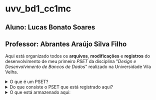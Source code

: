# uvv_bd1_cc1mc
## Aluno: Lucas Bonato Soares
## Professor: Abrantes Araújo Silva Filho

Aqui está organizado todos os **arquivos**, **modificações** e **registros** do desenvolvimento de meu primeiro *PSET* da disciplina "*Design e Desenvolvimento de Bancos de Dados*" realizado na Universidade Vila Velha.

<details>
<summary>O que é um PSET?</summary>

Um PSET, ou *Problem set*, é uma ferramenta utilizada no ensino onde o aluno deve resolver uma série de problemas com uma solução completa.
</details>

<details>
<summary> Do que consiste o PSET que está registrado aqui?</summary>
  
O PSET consiste em uma série de atividades de conhecimento teórico e prático acerca de bancos de dados.
* Temos como base um diagrama ERD de um banco de dados chamado "Lojas UVV".
* Deve-se criar um script SQL que criará o banco de dados representado pelo ERD, preservando as entidades e relacionamentos do diagrama.
* Este script deve gerar todas as tabelas, colunas, constraints, chaves e comentários do banco de dados em uma sequência lógica comentada. 
* O desenvolvimento desse banco de dados deve ocorrer utilizando o PostgreSQL por meio da aplicação cliente de terminal Linux "psql".
* Também deve-se criar uma réplica do diagrama ERD utilizando o aplicativo de interface gráfica "Power Architect".
* Ao final do desenvolvimento do banco de dados, deve-se realizar também diversos scripts de consulta SQL para realizar relatórios requisitados pelo professor.
</details>

<details>
<summary>O que está armazenado aqui:</summary>
  
* O script SQL que cria o banco de dados e sua estrutura;
* O diagrama feito no Power Architect;
* Os scripts SQL de relatório;
</details>
